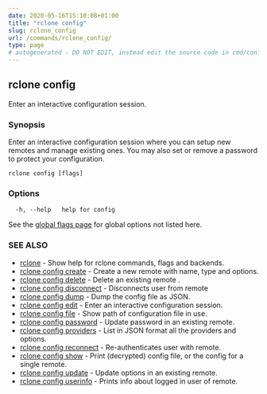 ```yaml
---
date: 2020-05-16T15:10:08+01:00
title: "rclone config"
slug: rclone_config
url: /commands/rclone_config/
type: page
# autogenerated - DO NOT EDIT, instead edit the source code in cmd/config/ and as part of making a release run "make commanddocs"
---
```

## rclone config

Enter an interactive configuration session.

### Synopsis

Enter an interactive configuration session where you can setup new
remotes and manage existing ones. You may also set or remove a
password to protect your configuration.


```
rclone config [flags]
```

### Options

```
  -h, --help   help for config
```

See the [global flags page](/flags/) for global options not listed here.

### SEE ALSO

* [rclone](/commands/rclone/)	 - Show help for rclone commands, flags and backends.
* [rclone config create](/commands/rclone_config_create/)	 - Create a new remote with name, type and options.
* [rclone config delete](/commands/rclone_config_delete/)	 - Delete an existing remote <name>.
* [rclone config disconnect](/commands/rclone_config_disconnect/)	 - Disconnects user from remote
* [rclone config dump](/commands/rclone_config_dump/)	 - Dump the config file as JSON.
* [rclone config edit](/commands/rclone_config_edit/)	 - Enter an interactive configuration session.
* [rclone config file](/commands/rclone_config_file/)	 - Show path of configuration file in use.
* [rclone config password](/commands/rclone_config_password/)	 - Update password in an existing remote.
* [rclone config providers](/commands/rclone_config_providers/)	 - List in JSON format all the providers and options.
* [rclone config reconnect](/commands/rclone_config_reconnect/)	 - Re-authenticates user with remote.
* [rclone config show](/commands/rclone_config_show/)	 - Print (decrypted) config file, or the config for a single remote.
* [rclone config update](/commands/rclone_config_update/)	 - Update options in an existing remote.
* [rclone config userinfo](/commands/rclone_config_userinfo/)	 - Prints info about logged in user of remote.

